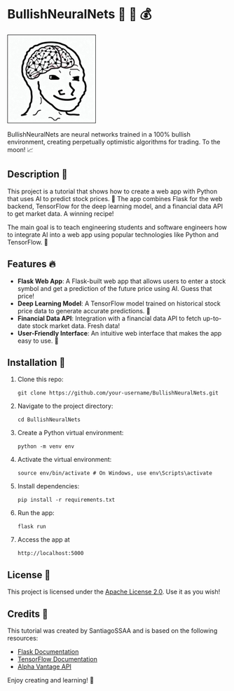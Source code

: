 # BullishNeuralNets 🐂 🤖 💰


<img src="static/images/readme_icon.jpeg" alt="Funny meme brain logo" border="1" height="200" width="200">

BullishNeuralNets are neural networks trained in a 100% bullish environment, creating perpetually optimistic algorithms for trading. To the moon! 📈

## Description 📖

This project is a tutorial that shows how to create a web app with Python that uses AI to predict stock prices. 🔮 The app combines Flask for the web backend, TensorFlow for the deep learning model, and a financial data API to get market data. A winning recipe!

The main goal is to teach engineering students and software engineers how to integrate AI into a web app using popular technologies like Python and TensorFlow. 🚀

## Features 🔥

- **Flask Web App**: A Flask-built web app that allows users to enter a stock symbol and get a prediction of the future price using AI. Guess that price!
- **Deep Learning Model**: A TensorFlow model trained on historical stock price data to generate accurate predictions. 🧠
- **Financial Data API**: Integration with a financial data API to fetch up-to-date stock market data. Fresh data!
- **User-Friendly Interface**: An intuitive web interface that makes the app easy to use. 🤳

## Installation 🚀

1. Clone this repo: 
    ```shell
    git clone https://github.com/your-username/BullishNeuralNets.git
    ```
2. Navigate to the project directory: 
   ```shell
   cd BullishNeuralNets
   ```
3. Create a Python virtual environment: 
   ```shell
   python -m venv env
   ```

4. Activate the virtual environment: 
   ```shell
   source env/bin/activate # On Windows, use env\Scripts\activate
   ```

5. Install dependencies: 
   ```shell
   pip install -r requirements.txt
   ```

6. Run the app: 
   ```shell
   flask run
   ```

7. Access the app at 
   ```shell
   http://localhost:5000
   ```

## License 📄

This project is licensed under the [Apache License 2.0](https://www.apache.org/licenses/LICENSE-2.0). Use it as you wish!

## Credits 🙏

This tutorial was created by SantiagoSSAA and is based on the following resources:

- [Flask Documentation](https://flask.palletsprojects.com/)
- [TensorFlow Documentation](https://www.tensorflow.org/resources)
- [Alpha Vantage API](https://www.alphavantage.co/)

Enjoy creating and learning! 🎉
